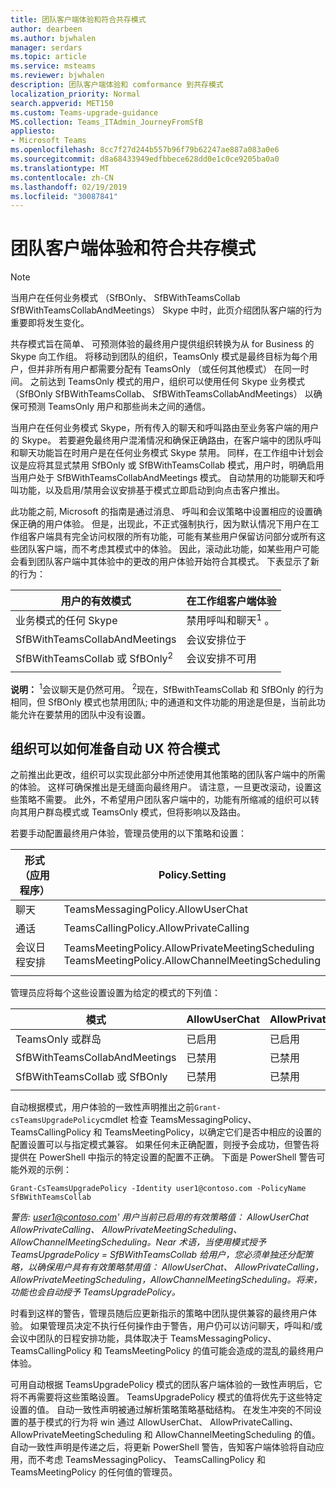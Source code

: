 ```yaml
---
title: 团队客户端体验和符合共存模式
author: dearbeen
ms.author: bjwhalen
manager: serdars
ms.topic: article
ms.service: msteams
ms.reviewer: bjwhalen
description: 团队客户端体验和 comformance 到共存模式
localization_priority: Normal
search.appverid: MET150
ms.custom: Teams-upgrade-guidance
MS.collection: Teams_ITAdmin_JourneyFromSfB
appliesto:
- Microsoft Teams
ms.openlocfilehash: 8cc7f27d244b557b96f79b62247ae887a083a0e6
ms.sourcegitcommit: d8a68433949edfbbece628dd0e1c0ce9205ba0a0
ms.translationtype: MT
ms.contentlocale: zh-CN
ms.lasthandoff: 02/19/2019
ms.locfileid: "30087841"
---
```

<a name="about-upgrade-basic"></a>

# <a name="teams-client-experience-and-conformance-to-coexistence-modes"></a>团队客户端体验和符合共存模式

> [!NOTE]
> 当用户在任何业务模式 （SfBOnly、 SfBWithTeamsCollab SfBWithTeamsCollabAndMeetings） Skype 中时，此页介绍团队客户端的行为重要即将发生变化。


共存模式旨在简单、 可预测体验的最终用户提供组织转换为从 for Business 的 Skype 向工作组。  将移动到团队的组织，TeamsOnly 模式是最终目标为每个用户，但并非所有用户都需要分配有 TeamsOnly （或任何其他模式） 在同一时间。  之前达到 TeamsOnly 模式的用户，组织可以使用任何 Skype 业务模式 （SfBOnly SfBWithTeamsCollab、 SfBWithTeamsCollabAndMeetings） 以确保可预测 TeamsOnly 用户和那些尚未之间的通信。 

当用户在任何业务模式 Skype，所有传入的聊天和呼叫路由至业务客户端的用户的 Skype。 若要避免最终用户混淆情况和确保正确路由，在客户端中的团队呼叫和聊天功能旨在时用户是在任何业务模式 Skype 禁用。 同样，在工作组中计划会议是应将其显式禁用 SfBOnly 或 SfBWithTeamsCollab 模式，用户时，明确启用当用户处于 SfBWithTeamsCollabAndMeetings 模式。  自动禁用的功能聊天和呼叫功能，以及启用/禁用会议安排基于模式立即启动到向点击客户推出。  

此功能之前, Microsoft 的指南是通过消息、 呼叫和会议策略中设置相应的设置确保正确的用户体验。 但是，出现此，不正式强制执行，因为默认情况下用户在工作组客户端具有完全访问权限的所有功能，可能有某些用户保留访问部分或所有这些团队客户端，而不考虑其模式中的体验。  因此，滚动此功能，如某些用户可能会看到团队客户端中其体验中的更改的用户体验开始符合其模式。  下表显示了新的行为：


|用户的有效模式|在工作组客户端体验|
|---|---|
|业务模式的任何 Skype|禁用呼叫和聊天<sup>1</sup> 。|
|SfBWithTeamsCollabAndMeetings|会议安排位于|
|SfBWithTeamsCollab 或 SfBOnly<sup>2</sup>|会议安排不可用|
|||

**说明：**
<sup>1</sup>会议聊天是仍然可用。
<sup>2</sup>现在，SfBwithTeamsCollab 和 SfBOnly 的行为相同，但 SfBOnly 模式也禁用团队; 中的通道和文件功能的用途是但是，当前此功能允许在要禁用的团队中没有设置。


## <a name="how-organizations-can-prepare-for-automatic-ux-conformance-to-modes"></a>组织可以如何准备自动 UX 符合模式

之前推出此更改，组织可以实现此部分中所述使用其他策略的团队客户端中的所需的体验。 这样可确保推出是无缝面向最终用户。 请注意，一旦更改滚动，设置这些策略不需要。  此外，不希望用户团队客户端中的，功能有所缩减的组织可以转向其用户群岛模式或 TeamsOnly 模式，但将影响以及路由。

若要手动配置最终用户体验，管理员使用的以下策略和设置：


|**形式 （应用程序）**|**Policy.Setting**|
|---|---|
|聊天|TeamsMessagingPolicy.AllowUserChat|
|通话|TeamsCallingPolicy.AllowPrivateCalling|
|会议日程安排|TeamsMeetingPolicy.AllowPrivateMeetingScheduling</br>TeamsMeetingPolicy.AllowChannelMeetingScheduling|
|||


管理员应将每个这些设置设置为给定的模式的下列值：

|模式|AllowUserChat|AllowPrivateCalling|AllowPrivateMeetingScheduling|AllowChannelMeetingScheduling|
|---|---|---|---|---|
|TeamsOnly 或群岛|已启用|已启用|已启用|已启用|
|SfBWithTeamsCollabAndMeetings|已禁用|已禁用|已启用|已启用|
|SfBWithTeamsCollab 或 SfBOnly|已禁用|已禁用|已禁用|已禁用|
||||||

自动根据模式，用户体验的一致性声明推出之前`Grant-csTeamsUpgradePolicy`cmdlet 检查 TeamsMessagingPolicy、 TeamsCallingPolicy 和 TeamsMeetingPolicy，以确定它们是否中相应的设置的配置设置可以与指定模式兼容。 如果任何未正确配置，则授予会成功，但警告将提供在 PowerShell 中指示的特定设置的配置不正确。 下面是 PowerShell 警告可能外观的示例：


`Grant-CsTeamsUpgradePolicy -Identity user1@contoso.com -PolicyName SfBWithTeamsCollab`

*警告: user1@contoso.com' 用户当前已启用的有效策略值： AllowUserChat AllowPrivateCalling、 AllowPrivateMeetingScheduling、 AllowChannelMeetingScheduling。Near 术语，当使用模式授予 TeamsUpgradePolicy = SfBWithTeamsCollab 给用户，您必须单独还分配策略，以确保用户具有有效策略禁用值： AllowUserChat、 AllowPrivateCalling，AllowPrivateMeetingScheduling，AllowChannelMeetingScheduling。将来，功能也会自动授予 TeamsUpgradePolicy。*

时看到这样的警告，管理员随后应更新指示的策略中团队提供兼容的最终用户体验。 如果管理员决定不执行任何操作由于警告，用户仍可以访问聊天，呼叫和/或会议中团队的日程安排功能，具体取决于 TeamsMessagingPolicy、 TeamsCallingPolicy 和 TeamsMeetingPolicy 的值可能会造成的混乱的最终用户体验。

可用自动根据 TeamsUpgradePolicy 模式的团队客户端体验的一致性声明后，它将不再需要将这些策略设置。 TeamsUpgradePolicy 模式的值将优先于这些特定设置的值。 自动一致性声明被通过解析策略策略基础结构。 在发生冲突的不同设置的基于模式的行为将 win 通过 AllowUserChat、 AllowPrivateCalling、 AllowPrivateMeetingScheduling 和 AllowChannelMeetingScheduling 的值。 自动一致性声明是传递之后，将更新 PowerShell 警告，告知客户端体验将自动应用，而不考虑 TeamsMessagingPolicy、 TeamsCallingPolicy 和 TeamsMeetingPolicy 的任何值的管理员。







